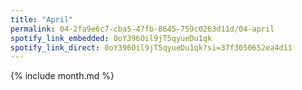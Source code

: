 ```yaml
---
title: "April"
permalink: 04-2fa9e6c7-cba5-47fb-8645-759c0263d11d/04-april
spotify_link_embedded: 0oY396Oil9jT5qyueDu1qk
spotify_link_direct: 0oY396Oil9jT5qyueDu1qk?si=37f3050652ea4d11
---
```


{% include month.md %}
